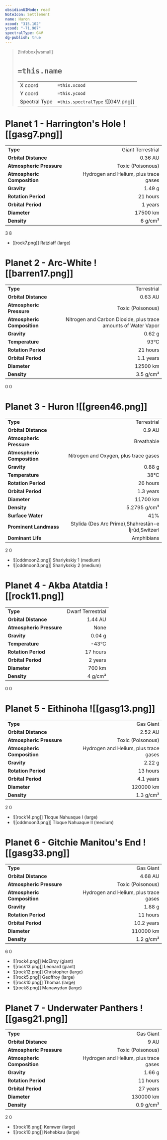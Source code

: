 ```yaml
---
obsidianUIMode: read
NoteIcon: Settlement
name: Huron
xcood: "315.102"
ycood: "-71.907"
spectralType: G4V
dg-publish: true
---
```

> [!infobox|wsmall]
> # `=this.name`
> | | |
> | - | - |
> | X coord | `=this.xcood` |
> | Y coord| `=this.ycood` |
> | Spectral Type | `=this.spectralType` ![[G4V.png]] |

# Planet 1 - Harrington's Hole ![[gasg7.png]]
|                             |                           |
| --------------------------- | -------------------------:|
| **Type**                    |             Giant Terrestrial |
| **Orbital Distance**        |   0.36 AU |
| **Atmospheric Pressure**    |       Toxic (Poisonous) |
| **Atmospheric Composition** |      Hydrogen and Helium, plus trace gases |
| **Gravity**                 |        1.49 g |
| **Rotation Period**         |  21 hours |
| **Orbital Period** | 1 years |
| **Diameter**                |      17500 km | 
| **Density**                 |    6 g/cm³ |



3
8

- [[rock7.png]] Ratzlaff (large)

# Planet 2 - Arc-White ![[barren17.png]]
|                             |                           |
| --------------------------- | -------------------------:|
| **Type**                    |             Terrestrial |
| **Orbital Distance**        |   0.63 AU |
| **Atmospheric Pressure**    |       Toxic (Poisonous) |
| **Atmospheric Composition** |      Nitrogen and Carbon Dioxide, plus trace amounts of Water Vapor |
| **Gravity**                 |        0.62 g |
| **Temperature**             |    93°C |
| **Rotation Period**         |  21 hours |
| **Orbital Period** | 1.1 years |
| **Diameter**                |      12500 km | 
| **Density**                 |    3.5 g/cm³ |



0
0



# Planet 3 - Huron ![[green46.png]]
|                             |                           |
| --------------------------- | -------------------------:|
| **Type**                    |             Terrestrial |
| **Orbital Distance**        |   0.9 AU |
| **Atmospheric Pressure**    |       Breathable |
| **Atmospheric Composition** |      Nitrogen and Oxygen, plus trace gases |
| **Gravity**                 |        0.88 g |
| **Temperature**             |    38°C |
| **Rotation Period**         |  26 hours |
| **Orbital Period** | 1.3 years |
| **Diameter**                |      11700 km | 
| **Density**                 |    5.2795 g/cm³ |
| **Surface Water**           |           41% | 
| **Prominent Landmass**      |         Stylída (Des Arc Prime),Shahrestān-e Ījrūd,Switzerl | 
| **Dominant Life**           |         Amphibians |



2
0

- ![[oddmoon2.png]] Sharlykskiy 1 (medium)
- ![[oddmoon3.png]] Sharlykskiy 2 (medium)


# Planet 4 - Akba Atatdia ![[rock11.png]]
|                             |                           |
| --------------------------- | -------------------------:|
| **Type**                    |             Dwarf Terrestrial |
| **Orbital Distance**        |   1.44 AU |
| **Atmospheric Pressure**    |       None |
| **Gravity**                 |        0.04 g |
| **Temperature**             |    -43°C |
| **Rotation Period**         |  17 hours |
| **Orbital Period** | 2 years |
| **Diameter**                |      700 km | 
| **Density**                 |    4 g/cm³ |



0
0



# Planet 5 - Eithinoha ![[gasg13.png]]
|                             |                           |
| --------------------------- | -------------------------:|
| **Type**                    |             Gas Giant |
| **Orbital Distance**        |   2.52 AU |
| **Atmospheric Pressure**    |       Toxic (Poisonous) |
| **Atmospheric Composition** |      Hydrogen and Helium, plus trace gases |
| **Gravity**                 |        2.22 g |
| **Rotation Period**         |  13 hours |
| **Orbital Period** | 4.1 years |
| **Diameter**                |      120000 km | 
| **Density**                 |    1.3 g/cm³ |



2
0

- ![[rock14.png]] Tloque Nahuaque I (large)
- ![[oddmoon3.png]] Tloque Nahuaque II (medium)


# Planet 6 - Gitchie Manitou's End ![[gasg33.png]]
|                             |                           |
| --------------------------- | -------------------------:|
| **Type**                    |             Gas Giant |
| **Orbital Distance**        |   4.68 AU |
| **Atmospheric Pressure**    |       Toxic (Poisonous) |
| **Atmospheric Composition** |      Hydrogen and Helium, plus trace gases |
| **Gravity**                 |        1.88 g |
| **Rotation Period**         |  11 hours |
| **Orbital Period** | 10.2 years |
| **Diameter**                |      110000 km | 
| **Density**                 |    1.2 g/cm³ |



6
0

- ![[rock4.png]] McElroy (giant)
- ![[rock13.png]] Leonard (giant)
- ![[rock12.png]] Christopher (large)
- ![[rock5.png]] Geoffroy (large)
- ![[rock10.png]] Thomas (large)
- ![[rock8.png]] Manawydan (large)


# Planet 7 - Underwater Panthers ![[gasg21.png]]
|                             |                           |
| --------------------------- | -------------------------:|
| **Type**                    |             Gas Giant |
| **Orbital Distance**        |   9 AU |
| **Atmospheric Pressure**    |       Toxic (Poisonous) |
| **Atmospheric Composition** |      Hydrogen and Helium, plus trace gases |
| **Gravity**                 |        1.66 g |
| **Rotation Period**         |  11 hours |
| **Orbital Period** | 27 years |
| **Diameter**                |      130000 km | 
| **Density**                 |    0.9 g/cm³ |



2
0

- ![[rock16.png]] Kemwer (large)
- ![[rock10.png]] Nehebkau (large)



